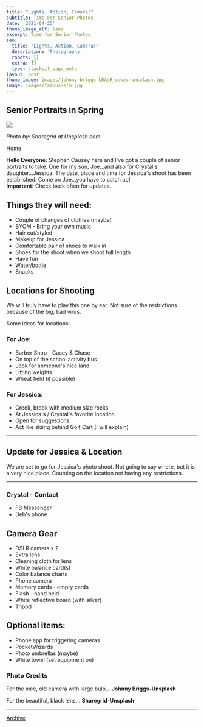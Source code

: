 ```yaml
---
title: "Lights, Action, Camera!"
subtitle: Time For Senior Photos
date: '2021-04-25'
thumb_image_alt: lens
excerpt: Time for Senior Photos
seo:
  title: 'Lights, Action, Camera!'
  description: 'Photography'
  robots: []
  extra: []
  type: stackbit_page_meta
layout: post
thumb_image: images/johnny-briggs-bDAsR_oawzc-unsplash.jpg
image: images/famous-elm.jpg
---
```

## Senior Portraits in Spring

![](/images/sharegrid-N10auyEVst8-unsplash.jpg)

*Photo by: Sharegrid at Unsplash.com*

[Home](/)

<div class="note">
                <strong>Hello Everyone:</strong>
                Stephen Causey here and I've got a couple of senior portraits to take. One for my son, Joe...and also for Crystal's daughter...Jessica. The date, place and time for Jessica's shoot has been established. Come on Joe...you have to catch up!
              </div>
              <div class="important">
                <strong>Important:</strong>
                Check back often for updates.
              </div>
            </div>


## Things they will need:

*   Couple of changes of clothes (maybe)
*   BYOM - Bring your own music
*   Hair cut/styled
*   Makeup for Jessica
*   Comfortable pair of shoes to walk in
*   Shoes for the shoot when we shoot full length
*   Have fun
*   Water/bottle
*   Snacks

## Locations for Shooting

We will truly have to play this one by ear. Not sure of the restrictions because of the big, bad virus.

Some ideas for locations:

### **For Joe:**

*   Barber Shop - Casey & Chase
*   On top of the school activity bus
*   Look for someone's nice land
*   Lifting weights
*   Wheat field (if possible)

### **For Jessica:**

*   Creek, brook with medium size rocks
*   At Jessica's / Crystal's favorite location
*   Open for suggestions
*   Act like skiing behind Golf Cart (I will explain)

---

## Update for Jessica & Location

We are set to go for Jessica's photo shoot. Not going to say where, but it is a very nice place.
Counting on the location not having any restrictions.

---

### Crystal - Contact
* FB Messenger
* Deb's phone

## Camera Gear
*   DSLR camera x 2
*   Extra lens
*   Cleaning cloth for lens
*   White balance card(s)
*   Color balance charts
*   Phone camera
*   Memory cards - empty cards
*   Flash - hand held
*   White reflective board (with silver)
*   Tripod

## Optional items:
*   Phone app for triggering cameras
*   PocketWizards
*   Photo umbrellas (maybe)
*   White towel (set equipment on)

### Photo Credits
For the nice, old camera with large bulb...
**Johnny Briggs-Unsplash**

For the beautiful, black lens...
**Sharegrid-Unsplash**

***
[Archive](/docs/archive/)
